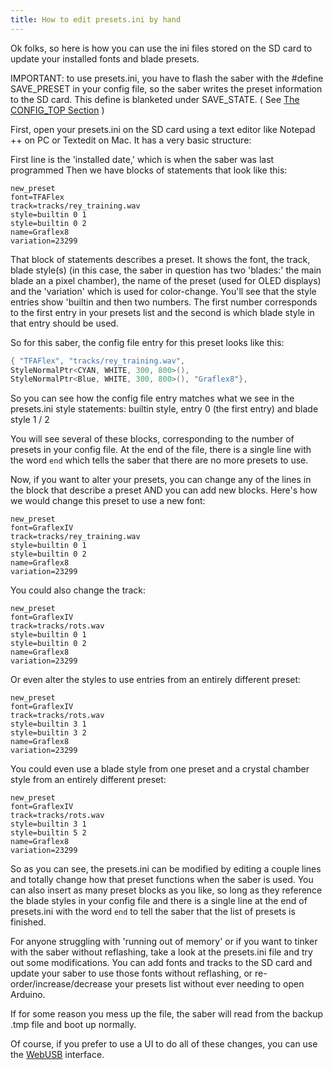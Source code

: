 ```yaml
---
title: How to edit presets.ini by hand
---
```

Ok folks, so here is how you can use the ini files stored on the SD card to update your installed fonts and blade presets.

IMPORTANT: to use presets.ini, you have to flash the saber with the #define SAVE_PRESET in your config file, so the saber writes the preset information to the SD card. This define is blanketed under SAVE_STATE. ( See [The CONFIG_TOP Section](/config/the-config_top-section.html) )

First, open your presets.ini on the SD card using a text editor like Notepad ++ on PC or Textedit on Mac. It has a very basic structure:

First line is the 'installed date,' which is when the saber was last programmed
Then we have blocks of statements that look like this:

```plist
new_preset
font=TFAFlex
track=tracks/rey_training.wav
style=builtin 0 1
style=builtin 0 2
name=Graflex8
variation=23299
```

That block of statements describes a preset. It shows the font, the track, blade style(s) (in this case, the saber in question has two 'blades:' the main blade an a pixel chamber), the name of the preset (used for OLED displays) and the 'variation' which is used for color-change. You'll see that the style entries show 'builtin and then two numbers. The first number corresponds to the first entry in your presets list and the second is which blade style in that entry should be used.

So for this saber, the config file entry for this preset looks like this:

```cpp
{ "TFAFlex", "tracks/rey_training.wav",
StyleNormalPtr<CYAN, WHITE, 300, 800>(),
StyleNormalPtr<Blue, WHITE, 300, 800>(), "Graflex8"},
```

So you can see how the config file entry matches what we see in the presets.ini style statements: builtin style, entry 0 (the first entry) and blade style 1 / 2

You will see several of these blocks, corresponding to the number of presets in your config file. At the end of the file, there is a single line with the word `end` which tells the saber that there are no more presets to use.

Now, if you want to alter your presets, you can change any of the lines in the block that describe a preset AND you can add new blocks. Here's how we would change this preset to use a new font:

```plist
new_preset
font=GraflexIV
track=tracks/rey_training.wav
style=builtin 0 1
style=builtin 0 2
name=Graflex8
variation=23299
```

You could also change the track:

```plist
new_preset
font=GraflexIV
track=tracks/rots.wav
style=builtin 0 1
style=builtin 0 2
name=Graflex8
variation=23299
```

Or even alter the styles to use entries from an entirely different preset:

```plist
new_preset
font=GraflexIV
track=tracks/rots.wav
style=builtin 3 1
style=builtin 3 2
name=Graflex8
variation=23299
```

You could even use a blade style from one preset and a crystal chamber style from an entirely different preset:

```plist
new_preset
font=GraflexIV
track=tracks/rots.wav
style=builtin 3 1
style=builtin 5 2
name=Graflex8
variation=23299
```

So as you can see, the presets.ini can be modified by editing a couple lines and totally change how that preset functions when the saber is used. You can also insert as many preset blocks as you like, so long as they reference the blade styles in your config file and there is a single line at the end of presets.ini with the word `end` to tell the saber that the list of presets is finished.

For anyone struggling with 'running out of memory' or if you want to tinker with the saber without reflashing, take a look at the presets.ini file and try out some modifications. You can add fonts and tracks to the SD card and update your saber to use those fonts without reflashing, or re-order/increase/decrease your presets list without ever needing to open Arduino.

If for some reason you mess up the file, the saber will read from the backup .tmp file and boot up normally.

Of course, if you prefer to use a UI to do all of these changes, you can use the [WebUSB](../webusb.html) interface.
